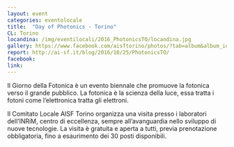 ```yaml
---
layout: event
categories: eventolocale
title:  "Day of Photonics - Torino"
CL: Torino
locandina: /img/eventilocali/2016_PhotonicsTO/locandina.jpg
gallery: https://www.facebook.com/aisftorino/photos/?tab=album&album_id=1787779488163871
report: http://ai-sf.it/blog/2016/10/25/PhotonicsTO/
facebook:
link: 
---
```


Il Giorno della Fotonica è un evento biennale che promuove la fotonica verso il grande pubblico.  La fotonica è la scienza della luce, essa tratta i fotoni come l’elettronica tratta gli elettroni. 

Il Comitato Locale AISF Torino organizza una visita presso i laboratori dell’INRiM, centro di eccellenza, sempre all’avanguardia nello sviluppo di nuove tecnologie. La visita è gratuita e aperta a tutti, previa prenotazione obbligatoria, fino a esaurimento dei 30 posti disponibili. 

